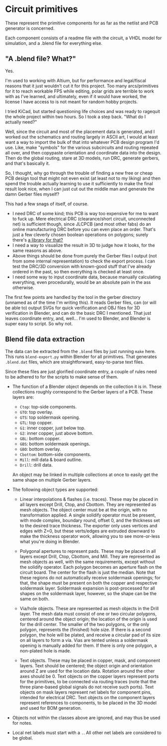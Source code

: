 Circuit primitives
==================

These represent the primitive components for as far as the netlist and PCB
generator is concerned.

Each component consists of a readme file with the circuit, a VHDL model for
simulation, and a .blend file for everything else.

"A .blend file? What?"
----------------------

Yes.

I'm used to working with Altium, but for performance and legal/fiscal reasons
that it just wouldn't cut it for this project. Too many arcs/primitives for it
to reach workable FPS while editing, polar grids are terrible to work with as
I've learned, and ultimately, even if it would have worked, the license I have
access to is not meant for random hobby projects.

I tried KiCad, but started questioning life choices and was ready to ragequit
the whole project within two hours. So I took a step back. "What do I actually
need?"

Well, since the circuit and most of the placement data is generated, and I
worked out the schematics and routing largely in ASCII art, I would at least
want a way to import the bulk of that into whatever PCB design program I'd
use. Like, make "symbols" for the various subcircuits and routing repeated all
over, and then copypaste orientation and coordinate data into the design. Then
do the global routing, stare at 3D models, run DRC, generate gerbers, and
that's basically it.

So, I thought, why go through the trouble of finding a new free or cheap PCB
design tool that might not even exist (at least not to my liking) and then
spend the trouble actually learning to use it sufficiently to make the final
result look nice, when I can just cut out the middle man and generate the damn
Gerber files myself?

This had a few snags of itself, of course.

 - I need DRC of some kind; this PCB is way too expensive for me to want to
   fuck up. Mere electrical DRC (clearance/short circuit, unconnected net) is
   sufficient though, since JLCPCB (and most other fabs) do an online
   manufacturing DRC before you can even place an order. That's just a few
   cleverly chosen boolean operations on polygons; surely there's
   [a library for that?](http://www.angusj.com/delphi/clipper.php)
 - I need a way to visualize the result in 3D to judge how it looks, for the
   same reasons as above.
 - Above things should be done from purely the Gerber files I output (not from
   some internal representation) to check the export process. I can test the
   DRC/3D conversion with known-good stuff that I've already ordered in the
   past, so then everything is checked at least once.
 - I need some way to input coordinate data, because manually calculating
   everything, even procedurally, would be an absolute pain in the ass
   otherwise.

The first few points are handled by the tool in the gerber directory (unnamed
as of the time I'm writing this). It reads Gerber files, can (or will be able
to) output SVGs for quick verification and OBJ files for 3D verification in
Blender, and can do the basic DRC I mentioned. That just leaves coordinate
entry, and, well... I'm used to Blender, and Blender is super easy to script.
So why not.

Blend file data extraction
--------------------------

The data can be extracted from the `.blend` files by just running `make` here.
This runs `blend-export.py` within Blender for all primitives. That generates
`.blend.dat` files, which are straightforward, easy-to-parse text files.

Since these files are just glorified coordinate entry, a couple of rules need
to be adhered to for the scripts to make sense of them.

 - The function of a Blender object depends on the collection it is in. These
   collections roughly correspond to the Gerber layers of a PCB. These layers
   are:

    - `Ctop`: top-side components.
    - `GTO`: top overlay.
    - `GTS`: top soldermask opening.
    - `GTL`: top copper.
    - `G1`: inner copper, just below top.
    - `G2`: inner copper, just above bottom.
    - `GBL`: bottom copper.
    - `GBS`: bottom soldermask openings.
    - `GBO`: bottom overlay.
    - `Cbottom`: bottom-side components.
    - `Mill`: mill data & board outline.
    - `Drill`: drill data.

   An object may be linked in multiple collections at once to easily get the
   same shape on multiple Gerber layers.

 - The following object types are supported:

    - Linear interpolations & flashes (i.e. traces). These may be placed in all
      layers except Drill, Ctop, and Cbottom. They are represented as mesh
      objects. The object center must be at the origin, with no transformation
      applied. A single solidify operator must be present, with mode complex,
      boundary round, offset 0, and the thickness set to the desired trace
      thickness. The exporter only uses vertices and edges with Z=0, but these
      verts/edges are extruded downward to make the thickness operator work,
      allowing you to see more-or-less what you're doing in Blender.

    - Polygonal apertures to represent pads. These may be placed in all layers
      except Drill, Ctop, Cbottom, and Mill. They are represented as mesh
      objects as well, with the same requirements, except without the solidify
      operator. Each polygon becomes an aperture flash on the circuit board.
      The center for the flash is just the median. Note that these regions do
      not automatically receive soldermask openings; for that, the shape must
      be present on both the copper and respective soldermask layer. Soldermask
      expansion is post-processed for all shapes on the soldermask layer,
      however, so the shape can be the same on both.

    - Via/hole objects. These are represented as mesh objects in the Drill
      layer. The mesh data must consist of one or two circular polygons,
      centered around the object origin; the location of the origin is used for
      the drill center. The smaller of the two polygons, or the only polygon,
      represents the (finished) hole size. If there is a second polygon, the
      hole will be plated, and receive a circular pad of its size on all layers
      to form a via. Vias are tented unless a soldermask opening is manually
      added for them. If there is only one polygon, a non-plated hole is made.

    - Text objects. These may be placed in copper, mask, and component layers.
      Text should be centered; the object origin and orientation around Z are
      used for the location data. Rotation around the other axes should be 0.
      Text objects on the copper layers represent ports for the primitives,
      to be connected via routing traces (note that the three plane-based
      global signals do not receive such ports). Text objects on mask layers
      represent net labels for component pins, intended for electrical DRC.
      Text objects on the component layers represent references to components,
      to be placed in the 3D model and used for BOM generation.

 - Objects not within the classes above are ignored, and may thus be used for
   notes.

 - Local net labels must start with a `.`. All other net labels are considered
   to be global.
